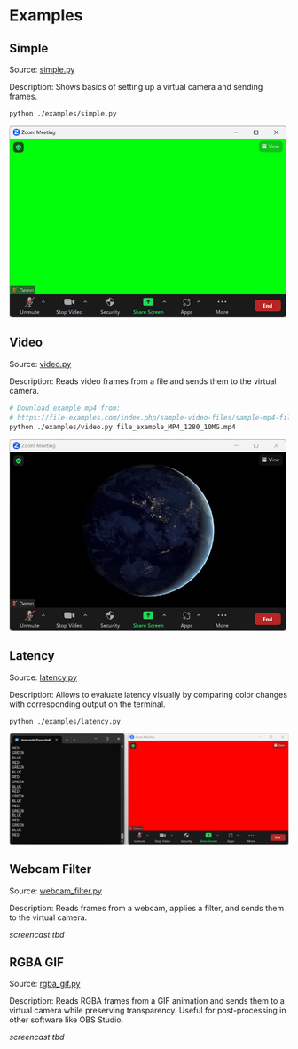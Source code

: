 # Examples

## Simple

Source: [simple.py](simple.py)

Description: Shows basics of setting up a virtual camera and sending frames.

```sh
python ./examples/simple.py
```

<img width="500" src="screencasts/simple.gif">

## Video

Source: [video.py](video.py)

Description: Reads video frames from a file and sends them to the virtual camera.

```sh
# Download example mp4 from:
# https://file-examples.com/index.php/sample-video-files/sample-mp4-files/
python ./examples/video.py file_example_MP4_1280_10MG.mp4
```

<img width="500" src="screencasts/video.gif">

## Latency

Source: [latency.py](latency.py)

Description: Allows to evaluate latency visually by comparing color changes with corresponding output on the terminal.

```sh
python ./examples/latency.py
```

<img width="800" src="screencasts/latency.gif">

## Webcam Filter

Source: [webcam_filter.py](webcam_filter.py)

Description: Reads frames from a webcam, applies a filter, and sends them to the virtual camera. 

*screencast tbd*

## RGBA GIF

Source: [rgba_gif.py](rgba_gif.py)

Description: Reads RGBA frames from a GIF animation and sends them to a virtual camera while preserving transparency. Useful for post-processing in other software like OBS Studio.

*screencast tbd*
